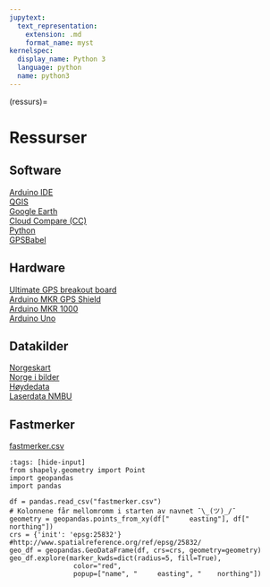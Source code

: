 ```yaml
---
jupytext:
  text_representation:
    extension: .md
    format_name: myst
kernelspec:
  display_name: Python 3
  language: python
  name: python3
---
```

(ressurs)=
# Ressurser


## Software

[Arduino IDE](https://www.arduino.cc) <br>
[QGIS](https://www.qgis.org) <br>
[Google Earth](https://www.google.com/earth/about/versions/) <br>
[Cloud Compare (CC)](https://www.cloudcompare.org) <br>
[Python](https://docs.anaconda.com/) <br>
[GPSBabel](https://www.gpsbabel.org) <br>


## Hardware

[Ultimate GPS breakout board](https://www.adafruit.com/product/746) <br>
[Arduino MKR GPS Shield](https://store.arduino.cc/products/arduino-mkr-gps-shield?gad_source=1&gclid=Cj0KCQjws560BhCuARIsAHMqE0GcMGz16OT4DQchmQGp525-Cedd_PwuvEVKaMn0l7sHR5FsAh52r7caAg2YEALw_wcB) <br>
[Arduino MKR 1000](https://store.arduino.cc/products/arduino-mkr1000-wifi?selectedStore=eu) <br>
[Arduino Uno](https://store.arduino.cc/products/arduino-uno-rev3) <br>


## Datakilder

[Norgeskart](https://www.norgeskart.no) <br>
[Norge i bilder](https://www.norgeibilder.no) <br>
[Høydedata](https://www.hoydedata.no) <br>
[Laserdata NMBU](https://eduumb-my.sharepoint.com/:f:/g/personal/jon_glenn_gjevestad_nmbu_no/EhZNW6vu5CFJrBjHd5rTwPIBmjrtvMEFTLuKKkfl9J7ECQ?e=rKvIFD)


## Fastmerker

[fastmerker.csv](fastmerker.csv)

```{code-cell} ipython3
:tags: [hide-input]
from shapely.geometry import Point
import geopandas
import pandas

df = pandas.read_csv("fastmerker.csv")
# Kolonnene får mellomromm i starten av navnet ¯\_(ツ)_/¯
geometry = geopandas.points_from_xy(df["     easting"], df["    northing"])
crs = {'init': 'epsg:25832'} #http://www.spatialreference.org/ref/epsg/25832/
geo_df = geopandas.GeoDataFrame(df, crs=crs, geometry=geometry)
geo_df.explore(marker_kwds=dict(radius=5, fill=True),
                color="red",
                popup=["name", "     easting", "    northing"])
```